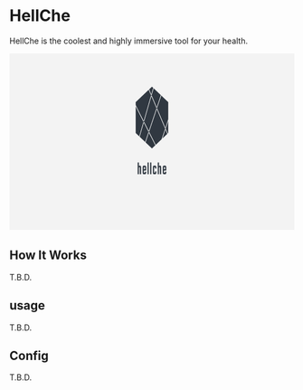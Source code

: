 # HellChe

HellChe is the coolest and highly immersive tool for your health.

<p align="center">
  <img src="https://raw.githubusercontent.com/diescake/hellche/master/image/logo.png" alt="Size Limit example"
       width="820" height="312">
</p>

## How It Works

T.B.D.

## usage

T.B.D.

## Config

T.B.D.
